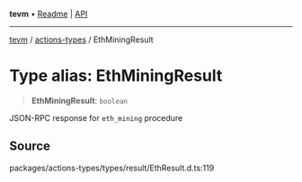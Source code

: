 **tevm** • [Readme](../../README.md) \| [API](../../modules.md)

***

[tevm](../../README.md) / [actions-types](../README.md) / EthMiningResult

# Type alias: EthMiningResult

> **EthMiningResult**: `boolean`

JSON-RPC response for `eth_mining` procedure

## Source

packages/actions-types/types/result/EthResult.d.ts:119
